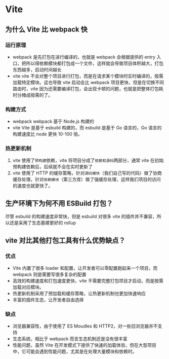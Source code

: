 # Vite

## 为什么 Vite 比 webpack 快

### 运行原理

- webpack
  是先打包在进行编译的，也就是 webpack 会根据提供的 entry 入口，把所以得依赖模块都打包成一个文件，这样就会导致项目体积越大，打包东西越多，启动时间越长
- vite
  vite 不会对整个项目进行打包，而是在请求某个模块时实时编译的，按需加载特定模块。这也导致 vite 启动会比 webpack 项目更快，但是在切换不同路由时，vite 因为还需要编译打包，会出现卡顿的问题，也就是把整体打包耗时分摊成按需的了。

### 构建方式

- webpack
  webpack 基于 Node.js 构建的
- vite
  Vite 是基于 esbuild 构建的，而 esbuild 是基于 Go 语言的，Go 语言的构建速度比 node 更快 10-100 倍。

### 热更新机制

1. vite 使用了`预构建`依赖，vite 将项目分成了`依赖和源码`两部分，通常 vite 在初始预构建依赖后，后续就不会在实时更新了
2. vite 使用了 HTTP 的缓存策略，针对`源码模块`（我们自己写的代码）做了协商缓存处理，针对`依赖模块`（第三方库）做了强缓存处理，这样我们项目的访问的速度也就更快了。

## 生产环境下为何不用 ESBuild 打包？

尽管 esbuild 的构建速度非常快，但是 esbuild 对很多 vite 的插件并不兼容，所以还是采用了生态基建更好的 rollup

## vite 对比其他打包工具有什么优势缺点？

### 优点

- Vite 内置了很多 loader 和配置，让开发者可以零配置跑起来一个项目，而 webpack 则是需要写很多复杂的配置
- 高效的构建速度和打包速度更快，vite 不需要完整打包项目才启动，而是按需加载对应模块。
- 热更新机制采用了预加载和缓存策略，让热更新机制也更加快速响应
- 丰富的插件生态，让开发者自由选择

### 缺点

- 浏览器兼容性，由于使用了 ES Moudles 和 HTTP2，对一些旧浏览器并不支持
- 生态系统，相比于 webpack 而言生态机制还是没有很丰富
- 性能问题，虽然 Vite 在开发模式下提供了快速的加载体验，但在大型项目中，它可能会遇到性能问题，尤其是在处理大量模块和依赖时。
